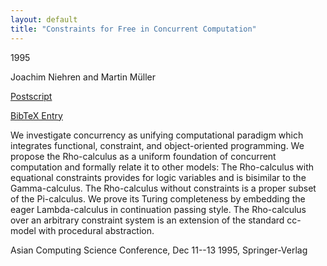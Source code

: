 ```yaml
---
layout: default
title: "Constraints for Free in Concurrent Computation"
---
```



1995


Joachim Niehren and Martin Müller



[Postscript](http://www.ps.uni-sb.de/PapersOz/ProgrammingSysLab/ConstraintsFree95.ps.gz)

[BibTeX Entry](http://www.ps.uni-sb.de/PapersOz/abstracts/ConstraintsFree95.bib)


We investigate concurrency as unifying computational paradigm
which integrates functional, constraint, and object-oriented 
programming. We propose the Rho-calculus as a uniform 
foundation of concurrent computation and formally relate it 
to other models: The Rho-calculus with equational constraints 
provides for logic variables and is bisimilar to the 
Gamma-calculus. The Rho-calculus without constraints 
is a proper subset of the Pi-calculus. We prove its Turing 
completeness by embedding the eager Lambda-calculus in 
continuation passing style. The Rho-calculus over an 
arbitrary constraint system is an extension of the standard 
cc-model with procedural abstraction.



Asian Computing Science Conference, Dec 11--13 1995, Springer-Verlag





